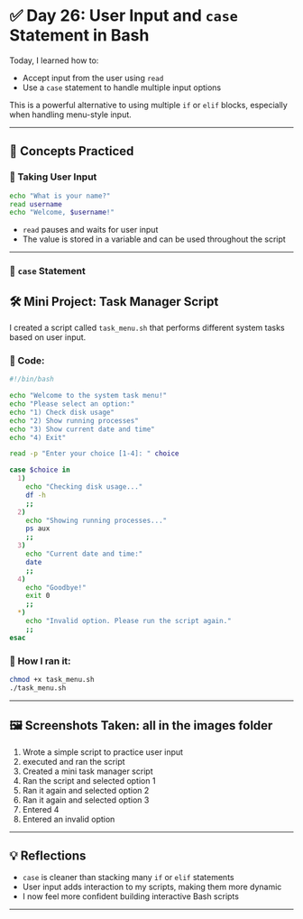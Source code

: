 # ✅ Day 26: User Input and `case` Statement in Bash

Today, I learned how to:
- Accept input from the user using `read`
- Use a `case` statement to handle multiple input options

This is a powerful alternative to using multiple `if` or `elif` blocks, especially when handling menu-style input.

---

## 🧠 Concepts Practiced

### 🔹 Taking User Input
```bash
echo "What is your name?"
read username
echo "Welcome, $username!"
```
- `read` pauses and waits for user input
- The value is stored in a variable and can be used throughout the script

---

### 🔹 `case` Statement
## 🛠️ Mini Project: Task Manager Script

I created a script called `task_menu.sh` that performs different system tasks based on user input.

### 📜 Code:
```bash
#!/bin/bash

echo "Welcome to the system task menu!"
echo "Please select an option:"
echo "1) Check disk usage"
echo "2) Show running processes"
echo "3) Show current date and time"
echo "4) Exit"

read -p "Enter your choice [1-4]: " choice

case $choice in
  1)
    echo "Checking disk usage..."
    df -h
    ;;
  2)
    echo "Showing running processes..."
    ps aux
    ;;
  3)
    echo "Current date and time:"
    date
    ;;
  4)
    echo "Goodbye!"
    exit 0
    ;;
  *)
    echo "Invalid option. Please run the script again."
    ;;
esac
```

### 🧪 How I ran it:
```bash
chmod +x task_menu.sh
./task_menu.sh
```

---

## 🖼️ Screenshots Taken: all in the images folder

1. Wrote a simple script to practice user input
2. executed and ran the script
3. Created a mini task manager script  
4. Ran the script and selected option 1  
5. Ran it again and selected option 2  
6. Ran it again and selected option 3  
7. Entered 4  
8. Entered an invalid option  

---

## 💡 Reflections
- `case` is cleaner than stacking many `if` or `elif` statements
- User input adds interaction to my scripts, making them more dynamic
- I now feel more confident building interactive Bash scripts

---
